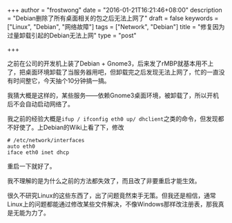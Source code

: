 +++
author = "frostwong"
date = "2016-01-21T16:21:46+08:00"
description = "Debian删除了所有桌面相关的包之后无法上网了"
draft = false
keywords = ["Linux", "Debian", "网络故障"]
tags = ["Network", "Debian"]
title = "修复因为过量卸载引起的Debian无法上网"
type = "post"

+++

之前在公司的开发机上装了Debian + Gnome3，后来发了rMBP就基本用不上了，把桌面环境卸载了当服务器用吧，但卸载完之后发现无法上网了，忙的一直没有时间整它，今天抽个10分钟搞一搞。

我猜大概是这样的，某些服务——依赖Gnome3桌面环境，被卸载了，所以开机后不会自动启动网络了。

我之前的经验大概是`ifup / ifconfig eth0 up/ dhclient`之类的命令，但发现都不好使了。上Debian的Wiki上看了下，修改

```
# /etc/network/interfaces
auto eth0
iface eth0 inet dhcp
```

重启一下就好了。

我不理解的是为什么之前的方法都失效了，而且改了非要重启才能生效。

很久不研究Linux的这些东西了，出了问题竟然束手无策。但我还是相信，通常Linux上的问题都能通过修改某些文件解决，不像Windows那样改注册表，那我真是无能为力了。


